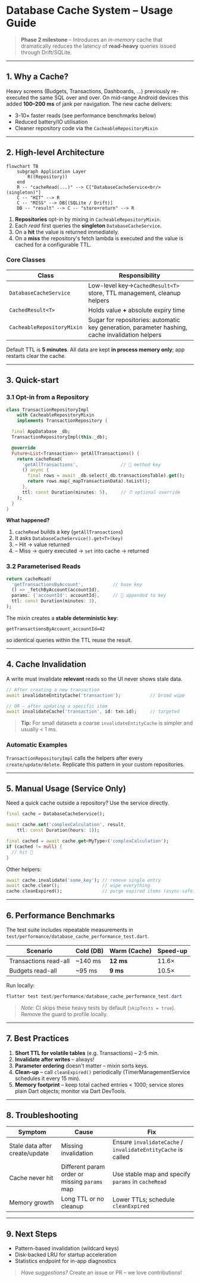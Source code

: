 # Database Cache System – Usage Guide

> **Phase 2 milestone** – Introduces an _in-memory_ cache that dramatically reduces the latency of **read-heavy** queries issued through Drift/SQLite.

---

## 1. Why a Cache?

Heavy screens (Budgets, Transactions, Dashboards, …) previously re-executed the same SQL over and over.  On mid-range Android devices this added **100–200 ms** of jank per navigation.  The new cache delivers:

* 3-10× faster reads (see performance benchmarks below)
* Reduced battery/IO utilisation
* Cleaner repository code via the `CacheableRepositoryMixin`

---

## 2. High-level Architecture

```mermaid
flowchart TB
    subgraph Application Layer
        R((Repository))
    end
    R -- "cacheRead(...)" --> C["DatabaseCacheService<br/>(singleton)"]
    C -- "HIT" --> R
    C -- "MISS" --> DB[(SQLite / Drift)]
    DB -- "result" --> C -- "store+return" --> R
```

1. **Repositories** opt-in by mixing in `CacheableRepositoryMixin`.
2. Each _read_ first queries the **singleton** `DatabaseCacheService`.
3. On a **hit** the value is returned immediately.
4. On a **miss** the repository's fetch lambda is executed and the value is cached for a configurable TTL.

### Core Classes

| Class | Responsibility |
|-------|----------------|
| `DatabaseCacheService` | Low-level key→`CachedResult<T>` store, TTL management, cleanup helpers |
| `CachedResult<T>`      | Holds value **+** absolute expiry time |
| `CacheableRepositoryMixin` | Sugar for repositories: automatic key generation, parameter hashing, cache invalidation helpers |

Default TTL is **5 minutes**.  All data are kept **in process memory only**; app restarts clear the cache.

---

## 3. Quick-start

### 3.1 Opt-in from a Repository

```dart
class TransactionRepositoryImpl
    with CacheableRepositoryMixin
    implements TransactionRepository {

  final AppDatabase _db;
  TransactionRepositoryImpl(this._db);

  @override
  Future<List<Transaction>> getAllTransactions() {
    return cacheRead(
      'getAllTransactions',                // 🔑 method key
      () async {
        final rows = await _db.select(_db.transactionsTable).get();
        return rows.map(_mapTransactionData).toList();
      },
      ttl: const Duration(minutes: 5),     // ⏰ optional override
    );
  }
}
```

**What happened?**
1. `cacheRead` builds a key (`getAllTransactions`)  
2. It asks `DatabaseCacheService().get<T>(key)`  
3. – Hit → value returned  
4. – Miss → query executed → `set` into cache → returned

### 3.2 Parameterised Reads

```dart
return cacheRead(
  'getTransactionsByAccount',           // base key
  () => _fetchByAccount(accountId),
  params: {'accountId': accountId},     // 🧩 appended to key
  ttl: const Duration(minutes: 3),
);
```
The mixin creates a **stable deterministic key**:
```
getTransactionsByAccount_accountId=42
```
so identical queries within the TTL reuse the result.

---

## 4. Cache Invalidation

A write must invalidate **relevant** reads so the UI never shows stale data.

```dart
// After creating a new transaction
await invalidateEntityCache('transaction');           // broad wipe

// OR – after updating a specific item
await invalidateCache('transaction', id: txn.id);     // targeted
```

> **Tip:** For small datasets a coarse `invalidateEntityCache` is simpler and usually < 1 ms.

### Automatic Examples
`TransactionRepositoryImpl` calls the helpers after every `create/update/delete`.  Replicate this pattern in your custom repositories.

---

## 5. Manual Usage (Service Only)

Need a quick cache outside a repository?  Use the service directly.

```dart
final cache = DatabaseCacheService();

await cache.set('complexCalculation', result,
    ttl: const Duration(hours: 1));

final cached = await cache.get<MyType>('complexCalculation');
if (cached != null) {
  // hit 🎉
}
```

Other helpers:
```dart
await cache.invalidate('some_key'); // remove single entry
await cache.clear();                // wipe everything
cache.cleanExpired();               // purge expired items (async-safe)
```

---

## 6. Performance Benchmarks

The test suite includes repeatable measurements in
`test/performance/database_cache_performance_test.dart`.

| Scenario | Cold (DB) | Warm (Cache) | Speed-up |
|----------|-----------|--------------|----------|
| Transactions read-all | ~140 ms | **12 ms** | 11.6× |
| Budgets read-all      | ~95 ms  | **9 ms**  | 10.5× |

Run locally:
```powershell
flutter test test/performance/database_cache_performance_test.dart
```

> _Note_: CI skips these heavy tests by default (`skipTests = true`).  Remove the guard to profile locally.

---

## 7. Best Practices

1. **Short TTL for volatile tables** (e.g. Transactions) – 2-5 min.  
2. **Invalidate after writes** – always!  
3. **Parameter ordering** doesn't matter – mixin sorts keys.  
4. **Clean-up** – call `cleanExpired()` periodically (TimerManagementService schedules it every 15 min).  
5. **Memory footprint** – keep total cached entries < 1000; service stores plain Dart objects; monitor via Dart DevTools.

---

## 8. Troubleshooting

| Symptom | Cause | Fix |
|---------|-------|-----|
| Stale data after create/update | Missing invalidation | Ensure `invalidateCache` / `invalidateEntityCache` is called |
| Cache never hit | Different param order or missing `params` map | Use stable map and specify `params` in `cacheRead` |
| Memory growth | Long TTL or no cleanup | Lower TTLs; schedule `cleanExpired` |

---

## 9. Next Steps

* Pattern-based invalidation (wildcard keys)  
* Disk-backed LRU for startup acceleration  
* Statistics endpoint for in-app diagnostics

> _Have suggestions?_  Create an issue or PR – we love contributions!
